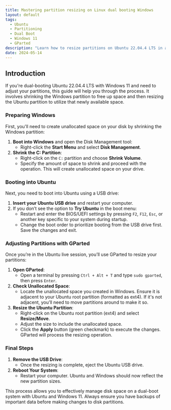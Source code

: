 ```yaml
---
title: Mastering partition resizing on Linux dual booting Windows
layout: default
tags:
  - Ubuntu
  - Partitioning
  - Dual Boot
  - Windows 11
  - GParted
description: "Learn how to resize partitions on Ubuntu 22.04.4 LTS in a dual-boot setup with Windows 11."
date: 2024-05-14
---
```


## Introduction

If you're dual-booting Ubuntu 22.04.4 LTS with Windows 11 and need to adjust your partitions, this guide will help you through the process. It involves shrinking the Windows partition to free up space and then resizing the Ubuntu partition to utilize that newly available space.

### Preparing Windows

First, you'll need to create unallocated space on your disk by shrinking the Windows partition:

1. **Boot into Windows** and open the Disk Management tool:
   - Right-click the **Start Menu** and select **Disk Management**.
2. **Shrink the C: Partition**:
   - Right-click on the `C:` partition and choose **Shrink Volume**.
   - Specify the amount of space to shrink and proceed with the operation. This will create unallocated space on your drive.

### Booting into Ubuntu

Next, you need to boot into Ubuntu using a USB drive:

1. **Insert your Ubuntu USB drive** and restart your computer.
2. If you don’t see the option to **Try Ubuntu** in the boot menu:
   - Restart and enter the BIOS/UEFI settings by pressing `F2`, `F12`, `Esc`, or another key specific to your system during startup.
   - Change the boot order to prioritize booting from the USB drive first. Save the changes and exit.

### Adjusting Partitions with GParted

Once you’re in the Ubuntu live session, you’ll use GParted to resize your partitions:

1. **Open GParted**:
   - Open a terminal by pressing `Ctrl + Alt + T` and type `sudo gparted`, then press `Enter`.
2. **Check Unallocated Space**:
   - Locate the unallocated space you created in Windows. Ensure it is adjacent to your Ubuntu root partition (formatted as ext4). If it's not adjacent, you’ll need to move partitions around to make it so.
3. **Resize the Ubuntu Partition**:
   - Right-click on the Ubuntu root partition (ext4) and select **Resize/Move**.
   - Adjust the size to include the unallocated space.
   - Click the **Apply** button (green checkmark) to execute the changes. GParted will process the resizing operation.

### Final Steps

1. **Remove the USB Drive**:
   - Once the resizing is complete, eject the Ubuntu USB drive.
2. **Reboot Your System**:
   - Restart your computer. Ubuntu and Windows should now reflect the new partition sizes.

This process allows you to effectively manage disk space on a dual-boot system with Ubuntu and Windows 11. Always ensure you have backups of important data before making changes to disk partitions.